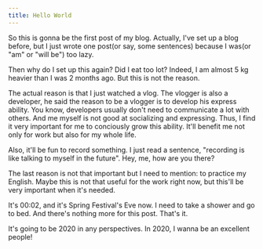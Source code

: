 ```yaml
---
title: Hello World
---
```

So this is gonna be the first post of my blog. Actually, I've set up a blog before, but I just wrote one post(or say, some sentences) because I was(or "am" or "will be") too lazy. 

Then why do I set up this again? Did I eat too lot? Indeed, I am almost 5 kg heavier than I was 2 months ago. But this is not the reason. 

The actual reason is that I just watched a vlog. The vlogger is also a developer, he said the reason to be a vlogger is to develop his express ability. You know, developers usually don't need to communicate a lot with others. And me myself is not good at socializing and expressing. Thus, I find it very important for me to conciously grow this ability. It'll benefit me not only for work but also for my whole life.

Also, it'll be fun to record something. I just read a sentence, "recording is like talking to myself in the future". Hey, me, how are you there?

The last reason is not that important but I need to mention: to practice my English. Maybe this is not that useful for the work right now, but this'll be very important when it's needed.

It's 00:02, and it's Spring Festival's Eve now. I need to take a shower and go to bed. And there's nothing more for this post. That's it.

It's going to be 2020 in any perspectives. In 2020, I wanna be an excellent people!